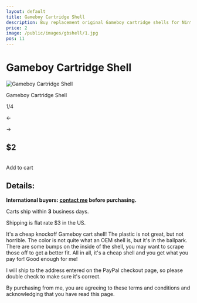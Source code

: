```yaml
---
layout: default
title: Gameboy Cartridge Shell
description: Buy replacement original Gameboy cartridge shells for Nintendo DMG games
price: 2
image: /public/images/gbshell/1.jpg
pos: 11
---
```

# Gameboy Cartridge Shell

<div class="gallery">
	<img src="{{ site.baseurl }}public/images/gbshell/1.jpg" alt="Gameboy Cartridge Shell" id="gallery_image" onclick="cycle(1); return false;">
	<p id="gallery_subtitle">Gameboy Cartridge Shell</p>
	<p id="gallery_pos_text">1/4</p>
	<div id="gallery_nav">
		<p id="gallery_nav_left" onclick="cycle(0); return false;">←</p>
		<p id="gallery_nav_right" onclick="cycle(1); return false;">→</p>
	</div>
</div>

## $2

<table>
	<form id="paypal" target="paypal" action="https://www.paypal.com/cgi-bin/webscr" method="post">
	<input type="hidden" name="cmd" value="_s-xclick">
	<input type="hidden" name="hosted_button_id" value="97ZXFH9RB6HJ2">
	</form>
</table>

<div class="addToCart noselect" onclick="addToCart()">
  Add to cart
</div>

## Details:

**International buyers: [contact me](mailto:bro@catskull.net) before purchasing.**

Carts ship within **3** business days.

Shipping is flat rate $3 in the US.

It's a cheap knockoff Gameboy cart shell! The plastic is not great, but not horrible. The color is not quite what an OEM shell is, but it's in the ballpark. There are some bumps on the inside of the shell, you may want to scrape those off to get a better fit. All in all, it's a cheap shell and you get what you pay for! Good enough for me!

I will ship to the address entered on the PayPal checkout page, so please double check to make sure it's correct.

By purchasing from me, you are agreeing to these terms and conditions and acknowledging that you have read this page.

<script src="https://ajax.googleapis.com/ajax/libs/jquery/2.2.2/jquery.min.js"></script>
<script src="{{ site.baseurl }}public/js/gbshellgallery.js"></script>
